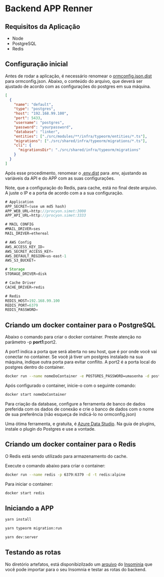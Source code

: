 # Backend APP Renner

## Requisitos da Aplicação

- Node
- PostgreSQL
- Redis

## Configuração inicial

Antes de rodar a aplicação, é necessário renomear o [ormconfig.json.dist](ormconfig.json.dist) para ormconfig.json.
Abaixo, o conteúdo do arquivo, que deverá ser ajustado de acordo com as configurações do postgres em sua máquina.

```json
[
  {
    "name": "default",
    "type": "postgres",
    "host": "192.168.99.100",
    "port": 5433,
    "username": "postgres",
    "password": "yourpassword",
    "database": "linker",
    "entities": ["./src/modules/**/infra/typeorm/entities/*.ts"],
    "migrations": ["./src/shared/infra/typeorm/migrations/*.ts"],
    "cli": {
      "migrationsDir": "./src/shared/infra/typeorm/migrations"
    }
  }
]
```

Após esse procedimento, renomear o [.env.dist](.env.dist) para .env, ajustando as variáveis da
API e do APP com as suas configurações.

Note, que a configuração do Redis, para cache, está no final deste arquivo. A
juste o IP e a porta de acordo com a a sua configuração.

```js
# Application
APP_SECRET=(use um md5 hash)
APP_WEB_URL=http://procyon.simet:3000
APP_API_URL=http://procyon.simet:3333

# MAIL CONFIG
#MAIL_DRIVER=ses
MAIL_DRIVER=ethereal

# AWS Config
AWS_ACCESS_KEY_ID=
AWS_SECRET_ACCESS_KEY=
AWS_DEFAULT_REGION=us-east-1
AWS_S3_BUCKET=

# Storage
STORAGE_DRIVER=disk

# Cache Driver
CACHE_DRIVER=redis

# Redis
REDIS_HOST=192.168.99.100
REDIS_PORT=6379
REDIS_PASSWORD=
```

## Criando um docker container para o PostgreSQL

Abaixo o comando para criar o docker container. Preste atenção no parâmetro -p **port1**:port2.

A port1 indica a porta que será aberta no seu host, que é por onde você vai
conectar no container.
Se você já tiver um postgres instalado na sua máquina, indique outra porta para
evitar conflito.
A port2 é a porta local do postgres dentro do container.

```bash
docker run --name nomeDoContainer -e POSTGRES_PASSWORD=umasenha -d postgres -p 5432:5432
```

Após configurado o container, inicie-o com o seguinte comando:

```bash
docker start nomeDoContainer
```

Para criação da database, configure a ferramenta de banco de dados preferida com
os dados de conexão e crie o banco de dados com o nome de sua preferência (não esqueça
de indicá-lo no ormconfig.json)

Uma ótima ferramenta, e gratuita, é [Azure Data Studio](https://docs.microsoft.com/pt-br/sql/azure-data-studio/download-azure-data-studio?view=sql-server-ver15).
Na guia de plugins, instale o plugin do Postgres e use a vontade.

## Criando um docker container para o Redis

O Redis está sendo utilizado para armazenamento do cache.

Execute o comando abaixo para criar o container:

```bash
docker run --name redis -p 6379:6379 -d -t redis:alpine
```

Para iniciar o container:

```bash
docker start redis
```

## Iniciando a APP

```bash
yarn install

yarn typeorm migration:run

yarn dev:server
```

## Testando as rotas

No diretório artefatos, está disponibizilzado um [arquivo](artefatos/Insomnia.json) do [Insominia](https://insomnia.rest/download/)
que você pode importar para o seu Insomnia e testar as rotas do backend.
